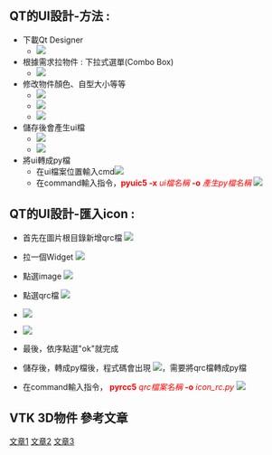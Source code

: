 ## QT的UI設計-方法 :
* 下載Qt Designer
    * ![](https://hackmd.io/_uploads/rJw7UC_s3.png)
* 根據需求拉物件 : 下拉式選單(Combo Box)
    * ![](https://hackmd.io/_uploads/S1TtOROon.png)
* 修改物件顏色、自型大小等等
    * ![](https://hackmd.io/_uploads/SkyJYAdoh.png)
    * ![](https://hackmd.io/_uploads/BJMPtAdin.png)
    * ![](https://hackmd.io/_uploads/r1W8qAdjh.png)
* 儲存後會產生ui檔
    * ![](https://hackmd.io/_uploads/H1dl60di3.png)
    * ![](https://hackmd.io/_uploads/ByYo2Aush.png)
* 將ui轉成py檔 
    * 在ui檔案位置輸入cmd![](https://hackmd.io/_uploads/rysTaCdj3.png)
    * 在command輸入指令，<font color="#f00">**pyuic5 -x** *ui檔名稱* **-o** *產生py檔名稱*</font> ![](https://hackmd.io/_uploads/SJr5R0Oih.png)
## QT的UI設計-匯入icon : 
* 首先在圖片根目錄新增qrc檔 ![](https://hackmd.io/_uploads/ry_Biuk32.png)
* 拉一個Widget ![](https://hackmd.io/_uploads/HyXfDYy3n.png)
* 點選image ![](https://hackmd.io/_uploads/SkgtwF1nh.png)
* 點選qrc檔 ![](https://hackmd.io/_uploads/r1gButy32.png)
* ![](https://hackmd.io/_uploads/Skp3OK1hn.png)
* ![](https://hackmd.io/_uploads/SJRdYKk23.png)
* 最後，依序點選"ok"就完成
* 儲存後，轉成py檔後，程式碼會出現 ![](https://hackmd.io/_uploads/rJ9enFJh3.png)，需要將qrc檔轉成py檔

* 在command輸入指令，<font color="#f00"> **pyrcc5** *qrc檔案名稱* **-o** *icon_rc.py* </font>![](https://hackmd.io/_uploads/SkekAK132.png)








## VTK 3D物件 參考文章
[文章1](https://zhuanlan.zhihu.com/p/120256731)
[文章2](https://blog.csdn.net/q610098308/article/details/128777440)
[文章3](https://blog.csdn.net/weixin_43678417/article/details/121210583)

